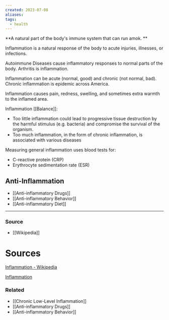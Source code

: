 ```yaml
---
created: 2023-07-08
aliases: 
tags:
  - health
---
```

**A natural part of the body's immune system that can run amok. **

Inflammation is a natural response of the body to acute injuries, illnesses, or infections. 

Autoimmune Diseases cause inflammatory responses to normal parts of the body. Arthritis is inflammation.

Inflammation can be acute (normal, good) and chronic (not normal, bad). Chronic inflammation is epidemic across America. 

Inflammation causes pain, redness, swelling, and sometimes extra warmth to the inflamed area.

Inflammation [[Balance]]:
- Too little inflammation could lead to progressive tissue destruction by the harmful stimulus (e.g. bacteria) and compromise the survival of the organism.
- Too much inflammation, in the form of chronic inflammation, is associated with various diseases

Measuring general inflammation uses blood tests for:

- C-reactive protein (CRP)
- Erythrocyte sedimentation rate (ESR)

## Anti-Inflammation

- [[Anti-inflammatory Drugs]]
- [[Anti-inflammatory Behavior]]
- [[Anti-inflammatory Diet]]

****
### Source
- [[Wikipedia]]

# Sources

[Inflammation - Wikipedia](https://en.wikipedia.org/wiki/Inflammation)

[Inflammation](https://www.webmd.com/arthritis/about-inflammation)

### Related
- [[Chronic Low-Level Inflammation]]
- [[Anti-inflammatory Drugs]] 
- [[Anti-inflammatory Behavior]]
